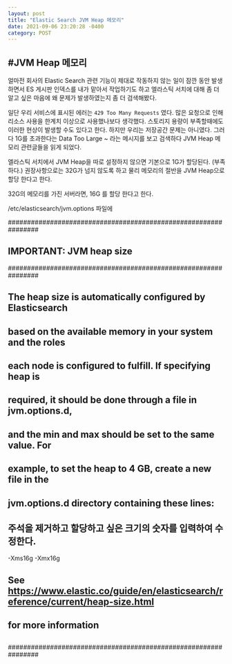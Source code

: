 ```yaml
---
layout: post
title: "Elastic Search JVM Heap 메모리"
date: 2021-09-06 23:20:28 -0400
category: POST
---
```



<h2>#JVM Heap 메모리</h2>
얼마전 회사의 Elastic Search 관련 기능이 제대로 작동하지 않는 일이 잠깐 동안 발생 하면서 ES 게시판 인덱스를 내가 맡아서 작업하기도 하고 엘라스틱 서치에 대해 좀 더 알고 싶은 마음에 왜 문제가 발생하였는지 좀 더 검색해봤다. 

일단 우리 서비스에 표시된 에러는 `429 Too Many Requests` 였다. 
많은 요청으로 인해 리소스 사용을 한계치 이상으로 사용했나보다 생각했다. 
스토리지 용량이 부족할때에도 이러한 현상이 발생할 수도 있다고 한다. 
하지만 우리는 저장공간 문제는 아니였다. 
그러다 1G를 초과한다는 Data Too Large ~ 라는 메시지를 보고 검색하다 JVM Heap 메모리 관련글들을 읽게 되었다. 

엘라스틱 서치에서 JVM Heap을 따로 설정하지 않으면 기본으로 1G가 할당된다. (부족하다.)
권장사항으로는 32G가 넘지 않도록 하고 물리 메모리의 절반을 JVM Heap으로 할당 한다고 한다. 

32G의 메모리를 가진 서버라면, 16G 를 할당 한다고 한다.

/etc/elasticsearch/jvm.options 파일에

################################################################
## IMPORTANT: JVM heap size
################################################################
##
## The heap size is automatically configured by Elasticsearch
## based on the available memory in your system and the roles
## each node is configured to fulfill. If specifying heap is
## required, it should be done through a file in jvm.options.d,
## and the min and max should be set to the same value. For
## example, to set the heap to 4 GB, create a new file in the
## jvm.options.d directory containing these lines:
##
## 주석을 제거하고 할당하고 싶은 크기의 숫자를 입력하여 수정한다.
-Xms16g
-Xmx16g
##
## See https://www.elastic.co/guide/en/elasticsearch/reference/current/heap-size.html
## for more information
##
################################################################

